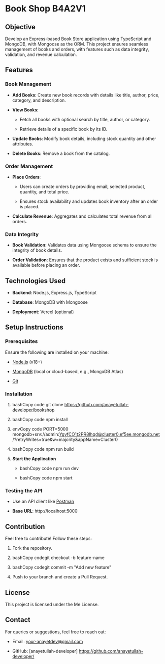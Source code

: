 **Book Shop B4A2V1**
====================

**Objective**
-------------

Develop an Express-based Book Store application using TypeScript and MongoDB, with Mongoose as the ORM. This project ensures seamless management of books and orders, with features such as data integrity, validation, and revenue calculation.

**Features**
------------

### **Book Management**

*   **Add Books**: Create new book records with details like title, author, price, category, and description.
    
*   **View Books**:
    
    *   Fetch all books with optional search by title, author, or category.
        
    *   Retrieve details of a specific book by its ID.
        
*   **Update Books**: Modify book details, including stock quantity and other attributes.
    
*   **Delete Books**: Remove a book from the catalog.
    

### **Order Management**

*   **Place Orders**:
    
    *   Users can create orders by providing email, selected product, quantity, and total price.
        
    *   Ensures stock availability and updates book inventory after an order is placed.
        
*   **Calculate Revenue**: Aggregates and calculates total revenue from all orders.
    

### **Data Integrity**

*   **Book Validation**: Validates data using Mongoose schema to ensure the integrity of book details.
    
*   **Order Validation**: Ensures that the product exists and sufficient stock is available before placing an order.
    

**Technologies Used**
---------------------

*   **Backend**: Node.js, Express.js, TypeScript
    
*   **Database**: MongoDB with Mongoose
    
*   **Deployment**: Vercel (optional)
    

**Setup Instructions**
----------------------

### **Prerequisites**

Ensure the following are installed on your machine:

*   [Node.js](https://nodejs.org) (v18+)
    
*   [MongoDB](https://www.mongodb.com) (local or cloud-based, e.g., MongoDB Atlas)
    
*   [Git](https://git-scm.com)
    

### **Installation**

1.  bashCopy code git clone https://github.com/anayetullah-developer/bookshop
    
2.  bashCopy code npm install
    
3.  envCopy code PORT=5000 mongodb+srv://admin:YgvfCO1t2PR8lhqd@cluster0.ef5ee.mongodb.net/?retryWrites=true&w=majority&appName=Cluster0
    
4.  bashCopy code npm run build
    
5.  **Start the Application**
    
    *   bashCopy code npm run dev
        
    *   bashCopy code npm start
        

### **Testing the API**

*   Use an API client like [Postman](https://www.postman.com) 
    
*   **Base URL**: http://localhost:5000
    

**Contribution**
----------------

Feel free to contribute! Follow these steps:

1.  Fork the repository.
    
2.  bashCopy codegit checkout -b feature-name
    
3.  bashCopy codegit commit -m "Add new feature"
    
4.  Push to your branch and create a Pull Request.
    

**License**
-----------

This project is licensed under the Me License.

**Contact**
-----------

For queries or suggestions, feel free to reach out:

*   Email: your-anayetdev@gmail.com
    
*   GitHub: [anayetullah-developer] https://github.com/anayetullah-developer/